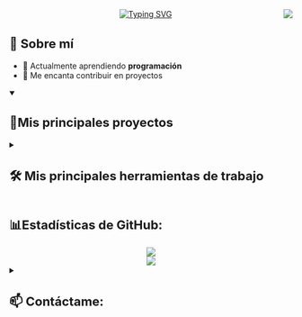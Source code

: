 <img align="right" src="https://visitor-badge.laobi.icu/badge?page_id=amingom.amingom"/>

<div align="center">
  <a href="#"><img src="https://readme-typing-svg.demolab.com?font=Anton&size=22&pause=1000&center=true&width=435&lines=I'm+%C3%81lvaro+%F0%9F%A4%96;Hi+there!+%F0%9F%91%8B%F0%9F%8F%BC%F0%9F%91%8B%F0%9F%8F%BC" alt="Typing   SVG" /></a>
</div>


<h2 style="font-size: 22px;">📌 Sobre mí</h2>
<ul>
  <li>🌱 Actualmente aprendiendo <b>programación</b></li>
  <li>🚀 Me encanta contribuir en proyectos</li>
</ul>


<details open> 
  <summary><h2 style="font-size: 22px;">📘Mis principales proyectos</h2></summary>
</details>




<details> 
  <summary><h2 style="font-size: 22px;">🛠️ Mis principales herramientas de trabajo</h2></summary>

   <h3>👨‍💻 Lenguajes de programación</h3>

  <p>
      <a href="#"><img alt="C++" src="https://custom-icon-badges.demolab.com/badge/C++-9C033A.svg?logo=cpp2&logoColor=white"></a>
      <a href="#"><img alt="C#" src="https://custom-icon-badges.demolab.com/badge/C%23-68217A.svg?logo=cs2&logoColor=white"></a>
      <a href="#"><img alt="HTML" src="https://img.shields.io/badge/HTML-E34F26.svg?logo=html5&logoColor=white"></a>
      <a href="#"><img alt="Java" src="https://custom-icon-badges.demolab.com/badge/Java-007396.svg?logo=java&logoColor=white"></a>
      <a href="#"><img alt="Node.js" src="https://img.shields.io/badge/Node.js-43853D.svg?logo=node.js&logoColor=white"></a>
      <a href="#"><img alt="Scratch" src="https://img.shields.io/badge/Scratch-4D97FF.svg?logo=scratch&logoColor=white"></a>
      <a href="#"><img alt="SQL" src="https://custom-icon-badges.demolab.com/badge/SQL-025E8C.svg?logo=database&logoColor=white"></a>
      <a href="#"><img alt="TypeScript" src="https://img.shields.io/badge/TypeScript-007ACC.svg?logo=typescript&logoColor=white"></a>
  </p>

  <h3>🧰 Frameworks and Libraries</h3>

<p>
  <a href="#"><img alt="Arduino" src="https://img.shields.io/badge/-Arduino-00979D?logo=Arduino&logoColor=white"></a>
  <a href="#"><img alt="Deno JS" src="https://img.shields.io/badge/deno%20js-000000?style=plastic&logo=deno&logoColor=white"></a>
  <a href="#"><img alt="NPM" src="https://img.shields.io/badge/NPM-%23CB3837.svg?style=plastic&logo=npm&logoColor=white"></a>
  <a href="#"><img alt="TypeGraphQL" src="https://img.shields.io/badge/-TypeGraphQL-%23C04392?style=plastic"></a>
</p>

<h3>🗄️ Databases and Cloud Hosting</h3>

<p>
  <a href="#"><img alt="MongoDB" src="https://img.shields.io/badge/MongoDB-4ea94b.svg?logo=mongodb&logoColor=white"></a>
  <a href="#"><img alt="MySQL" src="https://img.shields.io/badge/MySQL-00f.svg?logo=mysql&logoColor=white"></a>
  <a href="#"><img alt="Notion" src="https://img.shields.io/badge/Notion-010101.svg?logo=notion&logoColor=white"></a>
  <a href="#"><img alt="Repl.it" src="https://img.shields.io/badge/Repl.it-0D101E.svg?logo=Replit&logoColor=white"></a>
  <a href="#"><img alt="Apollo-GraphQL" src="https://img.shields.io/badge/-ApolloGraphQL-311C87?style=plastic&logo=apollo-graphql"></a>
  <a href="#"><img alt="Cisco" src="https://img.shields.io/badge/cisco-%23049fd9.svg?style=plastic&logo=cisco&logoColor=black"></a>
</p>

 <h3>💻 Software and Tools</h3>

<p>
  <a href="#"><img alt="Git" src="https://img.shields.io/badge/Git-F05033.svg?logo=git&logoColor=white"></a>
  <a href="#"><img alt="GitHub Desktop" src="https://img.shields.io/badge/GitHub%20Desktop-8034A9.svg?logo=github&logoColor=white"></a>
  <a href="#"><img alt="Google Sheets" src="https://img.shields.io/badge/Sheets-34A853.svg?logo=google%20sheets&logoColor=white"></a>
  <a href="#"><img alt="Postman" src="https://img.shields.io/badge/Postman-FF6C37?logo=postman&logoColor=white"></a>
  <a href="#"><img alt="Stack Overflow" src="https://img.shields.io/badge/-Stack%20Overflow-FE7A16?logo=stack-overflow&logoColor=white"></a>
  <a href="#"><img alt="Visual Studio Code" src="https://img.shields.io/badge/Visual%20Studio%20Code-0078d7.svg?logo=visual-studio-code&logoColor=white"></a>
  <a href="#"><img alt="Adobe Acrobat Reader" src="https://img.shields.io/badge/Adobe%20Acrobat%20Reader-EC1C24.svg?style=plastic&logo=Adobe%20Acrobat%20Reader&logoColor=white"></a>
  <a href="#"><img alt="Jira" src="https://img.shields.io/badge/jira-%230A0FFF.svg?style=plastic&logo=jira&logoColor=white"></a>
  <a href="#"><img alt="Confluence" src="https://img.shields.io/badge/confluence-%23172BF4.svg?style=plastic&logo=confluence&logoColor=white"></a>
  <a href="#"><img alt="Canva" src="https://img.shields.io/badge/Canva-%2300C4CC.svg?style=plastic&logo=Canva&logoColor=white"></a>
</p>

</details>

<h2 style="font-size: 22px;">📊Estadísticas de GitHub:</h2>
<div align="center">
    <img src="https://github-readme-stats.vercel.app/api?username=amingom&theme=cobalt&hide_border=false&include_all_commits=true&count_private=true" />
</div>


<div align="center">
    <img src="https://github-readme-stats.vercel.app/api/top-langs/?username=amingom&theme=cobalt&hide_border=false&include_all_commits=true&count_private=true&layout=compact" />
</div>

<details> 
  <summary><h2 style="font-size: 22px;">📫 Contáctame:</h2></summary>
  <br>
    <a href="https://www.linkedin.com/in/álvaromingomuñoz/" target="_blank">
        <img src="https://cdn.jsdelivr.net/gh/devicons/devicon/icons/linkedin/linkedin-original.svg" alt="LinkedIn" width="40" height="40">
    </a>
</details>
